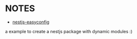 # NOTES

- [nestjs-easyconfig](https://github.com/rubiin/nestjs-easyconfig)

a example to create a nestjs package with dynamic modules :)
